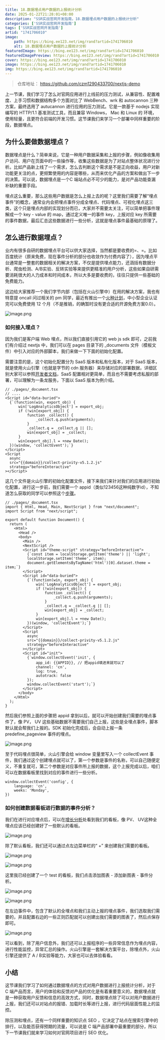 ```yaml
---
title: 18.数据埋点用户数据的上报统计分析
date: 2025-01-22T21:28:01+08:00
description: "SSR实战官网开发指南，18.数据埋点用户数据的上报统计分析"
categories: ['SSR实战官网开发指南']
tags: ['SSR实战官网开发指南']
artid: "1741706010"
image:
    path: https://bing.ee123.net/img/rand?artid=1741706010
    alt: 18.数据埋点用户数据的上报统计分析
featuredImage: https://bing.ee123.net/img/rand?artid=1741706010
featuredImagePreview: https://bing.ee123.net/img/rand?artid=1741706010
cover: https://bing.ee123.net/img/rand?artid=1741706010
image: https://bing.ee123.net/img/rand?artid=1741706010
img: https://bing.ee123.net/img/rand?artid=1741706010
---
```


> 仓库地址： https://github.com/czm1290433700/nextjs-demo

上一节课，我们学习了怎么对官网应用进行上线前的压力测试，从兼容性、配置难度、上手习惯和数据结构多个方面对比了 WebBench、wrk 和 autocannon 三种方案，最终选用了 autucannon 进行应用的压力测试。它是一款基于 nodejs 实现编写的 HTTP/1.1 基准测试工具，而且兼容 Windows， Mac 和 Linux 的 环境，使用轻量，且更符合前端的开发习惯。这节课我们来学习一个部署中同样重要的阶段，数据埋点。

## 为什么要做数据埋点？

数据埋点是什么？简单来说，它是一种用户数据采集和上报的步骤，例如像收集用户访问、用户在页面中的一些操作等，收集这些数据是为了对站点整体状况进行分析。比如产品新上线了一个需求，怎么去判断这个需求是不是正向收益，用户对新功能更关注的点，更频繁使用的内容是哪些，从而来优化产品的方案和做出下一步的决策。可以说，数据埋点是一个C 端站点必不可少的能力，是对产品功能查漏补缺的重要手段。

埋点这么重要，那么这些用户数据是怎么上报上去的呢？这里我们需要了解“埋点事件”的概念，通常业内会把埋点事件分成全埋点、代码埋点、可视化埋点这三类，这个只是埋点内部的实现划分而已，大家并不需要太关注，可以简单把事件理解成一个 key - value 的 map，通过定义唯一的事件 key，上报对应 key 所需要的事件数据，最后汇总这些数据进行一些分析，这就是埋点事件最基础的原理了。

## 怎么进行数据埋点？

业内有很多自研的数据埋点平台可以供大家选择，当然都是要收费的=、=。比如百度统计（原来免费，现在事件分析的部分也收敛作为付费内容了），因为埋点平台通常是一整套的数据相关的解决方案，不仅是提供埋点能力，还涵括有数据分析、爬虫检测、A/B实验、反转实验等来提供更精准的用户分析，这些如果自研需要消耗很大的人力成本和时间成本，所以大多是要收费的，往往只提供一些基础的免费能力。

这边给大家推荐一个我们字节内部（包括在火山引擎中）在用的解决方案，我也有特意提 oncall 问过相关的 pm 同学，最近有推出一个[火种计划](https://www.volcengine.com/activity/data1)，中小型企业认证完可以免费使用 12 个月（不是推销，的确暂时没有更合适的开源免费方案0.0）。


![image.png](https://p3-juejin.byteimg.com/tos-cn-i-k3u1fbpfcp/a96d79e87ae14e1da0a5ca616d2b3b1b~tplv-k3u1fbpfcp-watermark.image?)

### 如何接入埋点？

因为我们是客户端 Web 埋点，所以我们直接引用它的 web js sdk 即可，之前我们有介绍过 nextjs 中，我们可以在 pages 目录下的 _documents 文件（模板文件）中引入对应的外部脚本，我们来做一下下面的初始化配置。

需要注意的是，这个初始化配置分为 SaaS 版本和私有化版本，对于 SaaS 版本，就是使用火山引擎（也就是字节的 cdn 服务器）来存储对应的部署数据，详细区别大家可以参照[开发者文档](https://www.volcengine.com/docs/6285/93209)，SaaS 配置相对更简单，而且也不需要考虑私服的部署，可以理解为一条龙服务，下面以 SaaS 版本为例介绍。

```
// ./pages/_document.tsx
// ....
<Script id="data-buried">
  {`(function(win, export_obj) {
      win['LogAnalyticsObject'] = export_obj;
      if (!win[export_obj]) {
          function _collect() {
              _collect.q.push(arguments);
          }
          _collect.q = _collect.q || [];
          win[export_obj] = _collect;                
      }
      win[export_obj].l = +new Date();
  })(window, 'collectEvent');`}
</Script>
<Script
  async
  src="{{domain}}/collect-privity-v5.1.2.js"
  strategy="beforeInteractive"
></Script>
```

这几个文件是火山引擎的初始化配置文件，接下来我们来针对我们的应用进行初始化配置，进行这一步前，我们需要一个 appid（类似123456这种纯数字id），不知道怎么获取的同学可以参照这个[步骤](https://www.volcengine.com/docs/6285/66205#_3-%E9%A6%96%E6%AC%A1%E8%BF%9B%E5%85%A5%E4%BA%A7%E5%93%81%E5%A6%82%E4%BD%95%E5%88%9B%E5%BB%BA%E5%BA%94%E7%94%A8%EF%BC%9F-%E5%A6%82%E4%BD%95%E5%88%9B%E5%BB%BA%E6%96%B0%E5%BA%94%E7%94%A8%EF%BC%9F)。

```
// ./pages/_document.tsx
import { Html, Head, Main, NextScript } from "next/document";
import Script from "next/script";

export default function Document() {
  return (
    <Html>
      <Head />
      <body>
        <Main />
        <NextScript />
        <Script id="theme-script" strategy="beforeInteractive">
          {`const item = localStorage.getItem('theme') || 'light';
          localStorage.setItem('theme', item);
          document.getElementsByTagName('html')[0].dataset.theme = item;`}
        </Script>
        <Script id="data-buried">
          {`(function(win, export_obj) {
              win['LogAnalyticsObject'] = export_obj;
              if (!win[export_obj]) {
                  function _collect() {
                      _collect.q.push(arguments);
                  }
                  _collect.q = _collect.q || [];
                  win[export_obj] = _collect;                
              }
              win[export_obj].l = +new Date();
          })(window, 'collectEvent');`}
        </Script>
        <Script
          async
          src="{{domain}}/collect-privity-v5.1.2.js"
          strategy="beforeInteractive"
        ></Script>
        <Script id="init">
          {`window.collectEvent('init', {
              app_id: {{APPID}}, // 把appid填进来就可以了
              channel: 'cn', 
              log: true, 
              autotrack: false 
          });
          window.collectEvent('start');`}
        </Script>
      </body>
    </Html>
  );
}
```

然后我们参照上面的步骤把 appid 拿到以后，就可以开始创建我们需要的埋点事件了，像 PV， UV 这些基础数据不需要我们自己上报，这些是全埋点事件，脚本默认就会帮我们上报的。SDK 初始化完成后，会自动上报一条 predefine_pageview 事件的埋点。


![image.png](https://p1-juejin.byteimg.com/tos-cn-i-k3u1fbpfcp/e3fe031fbfdb4d68a4253e9c089806d1~tplv-k3u1fbpfcp-watermark.image?)

至于代码埋点很简单，火山引擎会给 window 变量里写入一个 collectEvent 事件，我们通过这个创建埋点就可以了，第一个参数是事件的名称，可以自己随便定义，不重复就可，第二个参数是对应事件所上报的数据，这个上报完成以后，咱们可以在数据看板里找到对应的事件进行一些分析。

```
window.collectEvent('config', {
    language: 'cn',
    weeks: 'Monday',
})
```

### 如何创建数据看板进行数据的事件分析？

我们在进行对应埋点后，可以在[增长分析](https://console.volcengine.com/datafinder/app/180186/dashboard/7138946272999932447)处看到我们的看板，像 PV、 UV这种全埋点应该已经创建好了一些默认的看板。


![image.png](https://p3-juejin.byteimg.com/tos-cn-i-k3u1fbpfcp/23b6c4ab9fb74576a16d451ddc9656a6~tplv-k3u1fbpfcp-watermark.image?)

除了默认看板，我们还可以通过点左边菜单栏的“ +” 来创建我们需要的看板。


![image.png](https://p1-juejin.byteimg.com/tos-cn-i-k3u1fbpfcp/b7d863b8dfc44c1cbf628f4bbcb7cc9a~tplv-k3u1fbpfcp-watermark.image?)


![image.png](https://p9-juejin.byteimg.com/tos-cn-i-k3u1fbpfcp/182e1a5019d9420685c5ab3c211b3d71~tplv-k3u1fbpfcp-watermark.image?)

这里我已经创建了一个 test 的看板，我们点击添加图表 - 添加新图表 - 事件分析。


![image.png](https://p3-juejin.byteimg.com/tos-cn-i-k3u1fbpfcp/ec2ead360e2b458aa646279314a0ba1d~tplv-k3u1fbpfcp-watermark.image?)


![image.png](https://p6-juejin.byteimg.com/tos-cn-i-k3u1fbpfcp/2e63520507e54bce91221b5520b40fe3~tplv-k3u1fbpfcp-watermark.image?)

在左边事件中，包含了默认的全埋点和我们主动上报的埋点事件，我们选取我们需要的，并且配置右边的一些正则匹配就可以创建出我们需要的图表了，然后点保存即可。

![image.png](https://p3-juejin.byteimg.com/tos-cn-i-k3u1fbpfcp/4dfff53affe746a0a2c0d70950c93069~tplv-k3u1fbpfcp-watermark.image?)

可以看到，除了用户信息外，我们还可以上报程序的一些异常信息作为埋点内容，进行性能监控，异常汇总的操作。火山引擎是一套解决方案平台，除埋点外，火山引擎还提供了 A / B实验等能力，大家也可以去体验看看。

## 小结

这节课我们学习了如何通过数据埋点的方式对用户数据进行上报统计分析，对于 C 端产品而言，用户的体验和反馈对产品的优化是有着重要意义的，数据埋点就是一种获取用户反馈和信息的高效方式，同时，数据埋点除了可以对用户数据进行上报，我们还可以对站点的报错、加载时长等进行上报，进行代码层面性能上的监控。

除压测和埋点，还有一个同样重要的知识点 SEO ，它决定了站点在搜索引擎中的排行，以及能否获得预期的流量，可以说是 C 端产品部署中最重要的部分，所以下一节课我们就来学习如何对官网项目进行 SEO 优化。
